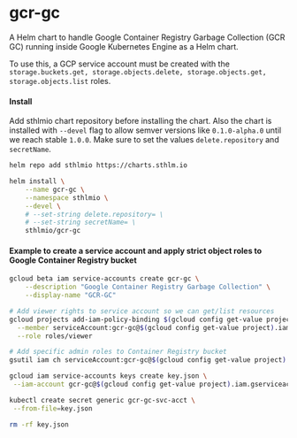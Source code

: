# gcr-gc
A Helm chart to handle Google Container Registry Garbage Collection (GCR GC) running inside Google Kubernetes Engine as a Helm chart.

To use this, a GCP service account must be created with the `storage.buckets.get, storage.objects.delete, storage.objects.get, storage.objects.list` roles.

#### Install
Add sthlmio chart repository before installing the chart. Also the chart is installed with `--devel` flag to allow semver versions like `0.1.0-alpha.0` until we reach stable `1.0.0`.
Make sure to set the values `delete.repository` and `secretName`.
```bash
helm repo add sthlmio https://charts.sthlm.io

helm install \
    --name gcr-gc \
    --namespace sthlmio \
    --devel \
    # --set-string delete.repository= \
    # --set-string secretName= \
    sthlmio/gcr-gc
```

#### Example to create a service account and apply strict object roles to Google Container Registry bucket
```bash
gcloud beta iam service-accounts create gcr-gc \
    --description "Google Container Registry Garbage Collection" \
    --display-name "GCR-GC"

# Add viewer rights to service account so we can get/list resources
gcloud projects add-iam-policy-binding $(gcloud config get-value project) \
  --member serviceAccount:gcr-gc@$(gcloud config get-value project).iam.gserviceaccount.com \
  --role roles/viewer

# Add specific admin roles to Container Registry bucket
gsutil iam ch serviceAccount:gcr-gc@$(gcloud config get-value project).iam.gserviceaccount.com:objectAdmin gs://eu.artifacts.$(gcloud config get-value project).appspot.com

gcloud iam service-accounts keys create key.json \
 --iam-account gcr-gc@$(gcloud config get-value project).iam.gserviceaccount.com

kubectl create secret generic gcr-gc-svc-acct \
 --from-file=key.json

rm -rf key.json
```